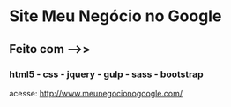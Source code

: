 # Site Meu Negócio no Google

## Feito com -->> 
### html5 - css - jquery - gulp - sass - bootstrap 

acesse: http://www.meunegocionogoogle.com/

